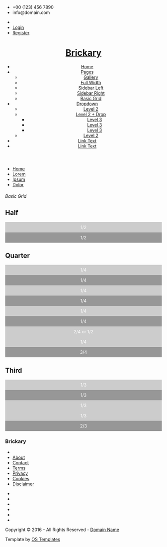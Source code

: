 
<!--
Template Name: Brickary
Author: <a href="http://www.os-templates.com/">OS Templates</a>
Author URI: http://www.os-templates.com/
Licence: Free to use under our free template licence terms
Licence URI: http://www.os-templates.com/template-terms
-->





<html>
<head>
<title>Brickary | Pages | Basic Grid</title>
<meta charset="utf-8">
<meta name="viewport" content="width=device-width, initial-scale=1.0, maximum-scale=1.0, user-scalable=no">
<link href="../layout/styles/layout.css" rel="stylesheet" type="text/css" media="all">
<style type="text/css">
/* DEMO ONLY */
.container .demo{text-align:center;}
.container .demo div{padding:8px 0;}
.container .demo div:nth-child(odd){color:#FFFFFF; background:#CCCCCC;}
.container .demo div:nth-child(even){color:#FFFFFF; background:#979797;}
@media screen and (max-width:900px){.container .demo div{margin-bottom:0;}}
/* DEMO ONLY */
</style>
</head>
<body id="top">
<!-- ################################################################################################ -->
<!-- ################################################################################################ -->
<!-- ################################################################################################ -->
<div class="wrapper row0">
  <div id="topbar" class="hoc clear"> 
    <!-- ################################################################################################ -->
    <div class="fl_left">
      <ul>
        <li><i class="fa fa-phone"></i> +00 (123) 456 7890</li>
        <li><i class="fa fa-envelope-o"></i> info@domain.com</li>
      </ul>
    </div>
    <div class="fl_right">
      <ul>
        <li><a href="../index.html"><i class="fa fa-lg fa-home"></i></a></li>
        <li><a href="#">Login</a></li>
        <li><a href="#">Register</a></li>
      </ul>
    </div>
    <!-- ################################################################################################ -->
  </div>
</div>
<!-- ################################################################################################ -->
<!-- ################################################################################################ -->
<!-- ################################################################################################ -->
<!-- Top Background Image Wrapper -->
<div class="bgded overlay" style="background-image:url('../images/demo/backgrounds/01.png');"> 
  <!-- ################################################################################################ -->
  <div class="wrapper row1">
    <header id="header" class="hoc clear"> 
      <!-- ################################################################################################ -->
      <div id="logo" class="fl_left">
        <h1><a href="../index.html">Brickary</a></h1>
      </div>
      <nav id="mainav" class="fl_right">
        <ul class="clear">
          <li><a href="../index.html">Home</a></li>
          <li class="active"><a class="drop" href="#">Pages</a>
            <ul>
              <li><a href="gallery.html">Gallery</a></li>
              <li><a href="full-width.html">Full Width</a></li>
              <li><a href="sidebar-left.html">Sidebar Left</a></li>
              <li><a href="sidebar-right.html">Sidebar Right</a></li>
              <li class="active"><a href="basic-grid.html">Basic Grid</a></li>
            </ul>
          </li>
          <li><a class="drop" href="#">Dropdown</a>
            <ul>
              <li><a href="#">Level 2</a></li>
              <li><a class="drop" href="#">Level 2 + Drop</a>
                <ul>
                  <li><a href="#">Level 3</a></li>
                  <li><a href="#">Level 3</a></li>
                  <li><a href="#">Level 3</a></li>
                </ul>
              </li>
              <li><a href="#">Level 2</a></li>
            </ul>
          </li>
          <li><a href="#">Link Text</a></li>
          <li><a href="#">Link Text</a></li>
        </ul>
      </nav>
      <!-- ################################################################################################ -->
    </header>
  </div>
  <!-- ################################################################################################ -->
  <!-- ################################################################################################ -->
  <!-- ################################################################################################ -->
  <section id="breadcrumb" class="hoc clear"> 
    <!-- ################################################################################################ -->
    <ul>
      <li><a href="#">Home</a></li>
      <li><a href="#">Lorem</a></li>
      <li><a href="#">Ipsum</a></li>
      <li><a href="#">Dolor</a></li>
    </ul>
    <!-- ################################################################################################ -->
    <h6 class="heading">Basic Grid</h6>
    <!-- ################################################################################################ -->
  </section>
  <!-- ################################################################################################ -->
</div>
<!-- End Top Background Image Wrapper -->
<!-- ################################################################################################ -->
<!-- ################################################################################################ -->
<!-- ################################################################################################ -->
<div class="wrapper row3">
  <main class="hoc container clear"> 
    <!-- main body -->
    <!-- ################################################################################################ -->
    <div class="content"> 
      <!-- ################################################################################################ -->
      <h2>Half</h2>
      <!-- ################################################################################################ -->
      <div class="group btmspace-50 demo">
        <div class="one_half first">1/2</div>
        <div class="one_half">1/2</div>
      </div>
      <!-- ################################################################################################ -->
      <h2>Quarter</h2>
      <!-- ################################################################################################ -->
      <div class="group btmspace-50 demo">
        <div class="one_quarter first">1/4</div>
        <div class="one_quarter">1/4</div>
        <div class="one_quarter">1/4</div>
        <div class="one_quarter">1/4</div>
      </div>
      <div class="group btmspace-50 demo">
        <div class="one_quarter first">1/4</div>
        <div class="one_quarter">1/4</div>
        <div class="two_quarter">2/4 or 1/2</div>
      </div>
      <div class="group btmspace-50 demo">
        <div class="one_quarter first">1/4</div>
        <div class="three_quarter">3/4</div>
      </div>
      <!-- ################################################################################################ -->
      <h2>Third</h2>
      <!-- ################################################################################################ -->
      <div class="group btmspace-50 demo">
        <div class="one_third first">1/3</div>
        <div class="one_third">1/3</div>
        <div class="one_third">1/3</div>
      </div>
      <div class="group demo">
        <div class="one_third first">1/3</div>
        <div class="two_third">2/3</div>
      </div>
      <!-- ################################################################################################ -->
    </div>
    <!-- ################################################################################################ -->
    <!-- / main body -->
    <div class="clear"></div>
  </main>
</div>
<!-- ################################################################################################ -->
<!-- ################################################################################################ -->
<!-- ################################################################################################ -->
<div class="wrapper row4 bgded overlay" style="background-image:url('../images/demo/backgrounds/03.png');">
  <footer id="footer" class="hoc clear"> 
    <!-- ################################################################################################ -->
    <h3 class="heading">Brickary</h3>
    <nav>
      <ul class="nospace inline pushright uppercase">
        <li><a href="../index.html"><i class="fa fa-lg fa-home"></i></a></li>
        <li><a href="#">About</a></li>
        <li><a href="#">Contact</a></li>
        <li><a href="#">Terms</a></li>
        <li><a href="#">Privacy</a></li>
        <li><a href="#">Cookies</a></li>
        <li><a href="#">Disclaimer</a></li>
      </ul>
    </nav>
    <ul class="faico clear">
      <li><a class="faicon-facebook" href="#"><i class="fa fa-facebook"></i></a></li>
      <li><a class="faicon-twitter" href="#"><i class="fa fa-twitter"></i></a></li>
      <li><a class="faicon-dribble" href="#"><i class="fa fa-dribbble"></i></a></li>
      <li><a class="faicon-linkedin" href="#"><i class="fa fa-linkedin"></i></a></li>
      <li><a class="faicon-google-plus" href="#"><i class="fa fa-google-plus"></i></a></li>
      <li><a class="faicon-vk" href="#"><i class="fa fa-vk"></i></a></li>
    </ul>
    <!-- ################################################################################################ -->
  </footer>
</div>
<!-- ################################################################################################ -->
<!-- ################################################################################################ -->
<!-- ################################################################################################ -->
<div class="wrapper row5">
  <div id="copyright" class="hoc clear"> 
    <!-- ################################################################################################ -->
    <p class="fl_left">Copyright &copy; 2016 - All Rights Reserved - <a href="#">Domain Name</a></p>
    <p class="fl_right">Template by <a target="_blank" href="http://www.os-templates.com/" title="Free Website Templates">OS Templates</a></p>
    <!-- ################################################################################################ -->
  </div>
</div>
<!-- ################################################################################################ -->
<!-- ################################################################################################ -->
<!-- ################################################################################################ -->
<a id="backtotop" href="#top"><i class="fa fa-chevron-up"></i></a>
<!-- JAVASCRIPTS -->
<script src="../layout/scripts/jquery.min.js"></script>
<script src="../layout/scripts/jquery.backtotop.js"></script>
<script src="../layout/scripts/jquery.mobilemenu.js"></script>
</body>
</html>
